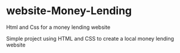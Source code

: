 # website-Money-Lending
Html and Css for a money lending website


Simple project using HTML and CSS to create a local money lending website
